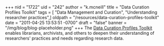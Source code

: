 +++
nid = "1722"
uid = "242"
author = "k.mcneill"
title = "Data Curation Profiles Toolkit"
tags = [ "Data Management and Curation", "Understanding researcher practices",]
oldpath = "/resources/data-curation-profiles-toolkit"
date = "2011-04-25 13:53:51 -0700"
draft = "false"
banner = "/img/blog/blog-placeholder.png"
+++
The [Data Curation Profiles
Toolkit](http://www.datacurationprofiles.org) enables librarians,
archivists, and others to deepen their understanding of researchers'
practices and needs regarding research data.
